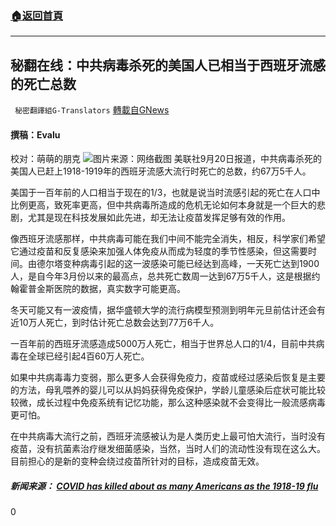 ###  [:house:返回首頁](https://github.com/ourhimalayas/txt)
---


## 秘翻在线：中共病毒杀死的美国人已相当于西班牙流感的死亡总数
` 秘密翻譯組G-Translators` [轉載自GNews](https://gnews.org/zh-hans/1545305/)

#### 撰稿：Evalu
校对：萌萌的朋克
![](https://assets.gnews.org/wp-content/uploads/2021/09/5-34.jpg)图片来源：网络截图
美联社9月20日报道，中共病毒杀死的美国人已赶上1918-1919年的西班牙流感大流行时死亡的总数，约67万5千人。

美国于一百年前的人口相当于现在的1/3，也就是说当时流感引起的死亡在人口中比例更高，致死率更高，但中共病毒所造成的危机无论如何本身就是一个巨大的悲剧，尤其是现在科技发展如此先进，却无法让疫苗发挥足够有效的作用。

像西班牙流感那样，中共病毒可能在我们中间不能完全消失，相反，科学家们希望它通过疫苗和反复感染来加强人体免疫从而成为轻度的季节性感染，但这需要时间。由德尔塔变种病毒引起的这一波感染可能已经达到高峰，一天死亡达到1900人，是自今年3月份以来的最高点，总共死亡数周一达到67万5千人，这是根据约翰霍普金斯医院的数据，真实数字可能更高。

冬天可能又有一波疫情，据华盛顿大学的流行病模型预测到明年元旦前估计还会有近10万人死亡，到时估计死亡总数会达到77万6千人。

一百年前的西班牙流感造成5000万人死亡，相当于世界总人口的1/4，目前中共病毒在全球已经引起4百60万人死亡。

如果中共病毒毒力变弱，那么更多人会获得免疫力，疫苗或经过感染后恢复是主要的方法，母乳喂养的婴儿可以从妈妈获得免疫保护，学龄儿童感染后症状可能比较较微，成长过程中免疫系统有记忆功能，那么这种感染就不会变得比一般流感病毒更可怕。

在中共病毒大流行之前，西班牙流感被认为是人类历史上最可怕大流行，当时没有疫苗，没有抗菌素治疗继发细菌感染，当然，当时人们的流动性没有现在这么大。目前担心的是新的变种会绕过疫苗所针对的目标，造成疫苗无效。

##### 新闻来源： [COVID has killed about as many Americans as the 1918-19 flu](https://apnews.com/article/science-health-pandemics-united-states-coronavirus-pandemic-c15d5c6dd7ece88d0832993f11279fbb)



0
